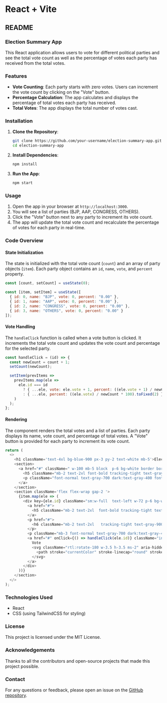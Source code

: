 # React + Vite
## README

### Election Summary App

This React application allows users to vote for different political parties and see the total vote count as well as the percentage of votes each party has received from the total votes.

### Features

- **Vote Counting**: Each party starts with zero votes. Users can increment the vote count by clicking on the "Vote" button.
- **Percentage Calculation**: The app calculates and displays the percentage of total votes each party has received.
- **Total Votes**: The app displays the total number of votes cast.

### Installation

1. **Clone the Repository**:
   ```bash
   git clone https://github.com/your-username/election-summary-app.git
   cd election-summary-app
   ```

2. **Install Dependencies**:
   ```bash
   npm install
   ```

3. **Run the App**:
   ```bash
   npm start
   ```

### Usage

1. Open the app in your browser at `http://localhost:3000`.
2. You will see a list of parties (BJP, AAP, CONGRESS, OTHERS).
3. Click the "Vote" button next to any party to increment its vote count.
4. The app will update the total vote count and recalculate the percentage of votes for each party in real-time.

### Code Overview

#### State Initialization

The state is initialized with the total vote count (`count`) and an array of party objects (`item`). Each party object contains an `id`, `name`, `vote`, and `percent` property.

```javascript
const [count, setCount] = useState(0);

const [item, setItem] = useState([
  { id: 0, name: "BJP", vote: 0, percent: "0.00" },
  { id: 1, name: "AAP", vote: 0, percent: "0.00" },
  { id: 2, name: "CONGRESS", vote: 0, percent: "0.00" },
  { id: 3, name: "OTHERS", vote: 0, percent: "0.00" }
]);
```

#### Vote Handling

The `handleClick` function is called when a vote button is clicked. It increments the total vote count and updates the vote count and percentage for the selected party.

```javascript
const handleClick = (id) => {
  const newCount = count + 1;
  setCount(newCount);

  setItem(prevItems =>
    prevItems.map(ele =>
      ele.id === id
        ? { ...ele, vote: ele.vote + 1, percent: ((ele.vote + 1) / newCount * 100).toFixed(2) }
        : { ...ele, percent: ((ele.vote) / newCount * 100).toFixed(2) }
    )
  );
};
```

#### Rendering

The component renders the total votes and a list of parties. Each party displays its name, vote count, and percentage of total votes. A "Vote" button is provided for each party to increment its vote count.

```javascript
return (
  <>
    <h1 className='text-4xl bg-blue-900 px-3 py-2 text-white mb-5'>Election Summary</h1>
    <section>
      <a href="#" className=" w-100 mb-5 block  p-6 bg-white border border-gray-200 rounded-lg shadow hover:bg-gray-100 dark:bg-gray-800 dark:border-gray-700 dark:hover:bg-gray-700">
        <h5 className="mb-2 text-2xl font-bold tracking-tight text-gray-900 dark:text-white">Total Votes</h5>
        <p className="font-normal text-gray-700 dark:text-gray-400 font-bold">  <span className='font-bold'>{count} </span></p>
      </a>
    </section>
    <section className='flex flex-wrap gap-2 '>
      {item.map(ele => (
        <div key={ele.id} className="sm:w-full  text-left w-72 p-6 bg-white border border-gray-200 rounded-lg shadow dark:bg-gray-800 dark:border-gray-700">
          <a href="#">
            <h5 className="mb-2 text-2xl  font-bold tracking-tight text-gray-900 dark:text-white">{ele.name}</h5>
          </a>
          <p href="#">
            <h6 className="mb-2 text-2xl   tracking-tight text-gray-900 dark:text-white">{ele.percent} %</h6>
          </p>
          <p className="mb-3 font-normal text-gray-700 dark:text-gray-400">Count of Vote : <span className='font-bold'> {ele.vote}</span></p>
          <a href="#" onClick={() => handleClick(ele.id)} className="inline-flex items-center px-3 py-2 text-sm font-medium text-center text-white bg-blue-700 rounded-lg hover:bg-blue-800 focus:ring-4 focus:outline-none focus:ring-blue-300 dark:bg-blue-600 dark:hover:bg-blue-700 dark:focus:ring-blue-800">
            Vote
            <svg className="rtl:rotate-180 w-3.5 h-3.5 ms-2" aria-hidden="true" xmlns="http://www.w3.org/2000/svg" fill="none" viewBox="0 0 14 10">
              <path stroke="currentColor" stroke-linecap="round" stroke-linejoin="round" stroke-width="2" d="M1 5h12m0 0L9 1m4 4L9 9" />
            </svg>
          </a>
        </div>
      ))}
    </section>
  </>
);
```

### Technologies Used

- React
- CSS (using TailwindCSS for styling)

### License

This project is licensed under the MIT License.

### Acknowledgements

Thanks to all the contributors and open-source projects that made this project possible.

### Contact

For any questions or feedback, please open an issue on the [GitHub repository](https://github.com/your-username/election-summary-app).

